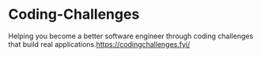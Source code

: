# Coding-Challenges
Helping you become a better software engineer through coding challenges that build real applications.https://codingchallenges.fyi/
